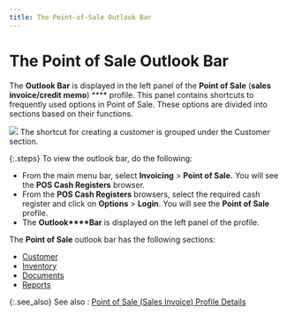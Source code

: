 ```yaml
---
title: The Point-of-Sale Outlook Bar
---
```


# The Point of Sale Outlook Bar


The **Outlook Bar** is displayed  in the left panel of the **Point of Sale**  (**sales invoice/credit memo**) **** profile. This panel contains shortcuts  to frequently used options in Point of Sale. These options are divided  into sections based on their functions.


![]({{site.pos_baseurl}}/img/example.gif) The shortcut for creating a customer is grouped under  the Customer section.


{:.steps}
To view the outlook bar, do the following:

- From the main  menu bar, select **Invoicing** >  **Point of Sale.** You will see the  **POS Cash Registers** browser.
- From the **POS Cash Registers** browsers, select  the required cash register and click on **Options**  > **Login**.  You will see the **Point of Sale**  profile.
- The **Outlook****Bar** is displayed on the left panel  of the profile.



The **Point of Sale** outlook bar  has the following sections:

- [Customer]({{site.pos_baseurl}}/misc/customer_pos_outllok_bar.html)
- [Inventory]({{site.pos_baseurl}}/misc/inventory_pos_outlook_bar.html)
- [Documents]({{site.pos_baseurl}}/misc/document_pos_outlook_bar.html)
- [Reports]({{site.pos_baseurl}}/misc/reports_pos_outlook_bar.html)



{:.see_also}
See also
: [Point of  Sale (Sales Invoice) Profile Details]({{site.pos_baseurl}}/pos-trans/create-pos-doc/pos-si-profile/details/contents_of_a_pos_invoice.html)
